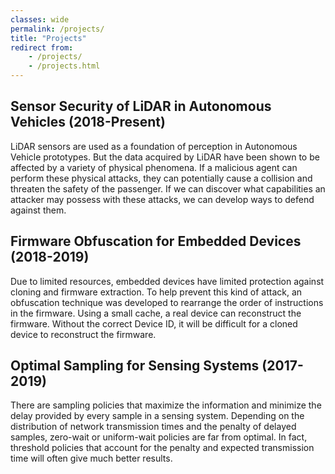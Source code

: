 ```yaml
---
classes: wide
permalink: /projects/
title: "Projects"
redirect from:
    - /projects/
    - /projects.html
---
```


## Sensor Security of LiDAR in Autonomous Vehicles (2018-Present)
LiDAR sensors are used as a foundation of perception in Autonomous Vehicle prototypes. But the data
acquired by LiDAR have been shown to be affected by a variety of physical phenomena. If a malicious 
agent can perform these physical attacks, they can potentially cause a collision and threaten the 
safety of the passenger. If we can discover what capabilities an attacker may possess with these
attacks, we can develop ways to defend against them.

## Firmware Obfuscation for Embedded Devices (2018-2019)
Due to limited resources, embedded devices have limited protection against cloning and firmware 
extraction. To help prevent this kind of attack, an obfuscation technique was developed to rearrange 
the order of instructions in the firmware. Using a small cache, a real device can reconstruct the 
firmware. Without the correct Device ID, it will be difficult for a cloned device to reconstruct
the firmware.

## Optimal Sampling for Sensing Systems (2017-2019)
There are sampling policies that maximize the information and minimize the delay provided by every 
sample in a sensing system. Depending on the distribution of network transmission times and the penalty
of delayed samples, zero-wait or uniform-wait policies are far from optimal. In fact, threshold 
policies that account for the penalty and expected transmission time will often give much better 
results.
